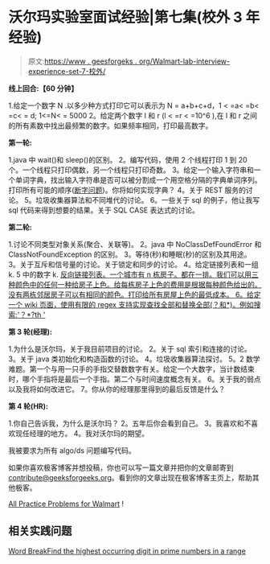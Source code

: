 # 沃尔玛实验室面试经验|第七集(校外 3 年经验)

> 原文:[https://www . geesforgeks . org/Walmart-lab-interview-experience-set-7-校外/](https://www.geeksforgeeks.org/walmart-lab-interview-experience-set-7-off-campus/)

**线上回合:【60 分钟】**

1.给定一个数字 N .以多少种方式打印它可以表示为 N = a+b+c+d，1 < =a< =b< =c< = d; 1<=N< = 5000
2。给定两个数字 l 和 r (l < =r < =10^6 ),在 l 和 r 之间的所有素数中找出最频繁的数字。如果频率相同，打印最高数字。

**第一轮:**

1.java 中 wait()和 sleep()的区别。
2。编写代码，使用 2 个线程打印 1 到 20 个。一个线程只打印偶数，另一个线程只打印奇数。
3。给定一个输入字符串和一个单词字典，找出输入字符串是否可以被分割成一个用空格分隔的字典单词序列。打印所有可能的顺序([断字问题](https://practice.geeksforgeeks.org/problems/word-break/0))。你将如何实现字典？
4。关于 REST 服务的讨论。
5。垃圾收集器算法和不同堆代的讨论。
6。一些关于 sql 的例子，他让我写 sql 代码来得到想要的结果。关于 SQL CASE 表达式的讨论。

**第二轮:**

1.讨论不同类型对象关系(聚合、关联等)。
2。java 中 NoClassDefFoundError 和 ClassNotFoundException 的区别。
3。等待(秒)和睡眠(秒)的区别及其用途。
3。关于互斥和信号量的讨论。关于锁定和同步的讨论。
4。给定链接列表和一组 k.
5 中的数字 k. [反向链接列表。一个城市有 n 栋房子。都在一排。我们可以用三种颜色中的任何一种给房子上色。给每栋房子上色的费用是根据每种颜色给出的。没有两栋邻居房子可以有相同的颜色。打印给所有房屋上色的最低成本。
6。给定一个 wiki 页面，使用有限的 regex 支持实现查找全部和替换全部(？和*)。例如搜索:'？*?th '](https://practice.geeksforgeeks.org/problems/reverse-a-linked-list-in-groups-of-given-size/1)

**第 3 轮(经理):**

1.为什么是沃尔玛，关于我目前项目的讨论。
2。关于 sql 索引和连接的讨论。
3。关于 java 类初始化和构造函数的讨论。
4。垃圾收集器算法探讨。
5。2 数学难题。第一个与用一只手的手指交替数数字有关。给定一个大数字，当计数结束时，哪个手指将是最后一个手指。第二个与时间速度概念有关。
6。关于我的弱点以及我将如何改进它。
7。你从你的经理那里得到的最后反馈是什么？

**第 4 轮(HR):**

1.你自己告诉我，为什么是沃尔玛？
2。五年后你会看到自己。
3。我喜欢和不喜欢现任经理的地方。
4。我对沃尔玛的期望。

我被要求为所有 algo/ds 问题编写代码。

如果你喜欢极客博客并想投稿，你也可以写一篇文章并把你的文章邮寄到 contribute@geeksforgeeks.org。看到你的文章出现在极客博客主页上，帮助其他极客。

[All Practice Problems for Walmart](https://practice.geeksforgeeks.org/company/Walmart/) !

## 相关实践问题

[Word Break](https://practice.geeksforgeeks.org/problems/word-break/0)[Find the highest occurring digit in prime numbers in a range](https://practice.geeksforgeeks.org/problems/find-the-highest-occurring-digit-in-prime-numbers-in-a-range/0)